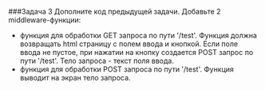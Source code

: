 ﻿###Задача 3
Дополните код предыдущей задачи. Добавьте 2 middleware-функции: 
* функция для обработки GET запроса по пути '/test'. Функция должна возвращать html страницу с полем ввода и кнопкой. Если поле ввода не пустое, при нажатии на кнопку создается POST запрос по пути '/test'. Тело запроса - текст поля ввода.  
* функция для обработки POST запроса по пути '/test'. Функция выводит на экран тело запроса.